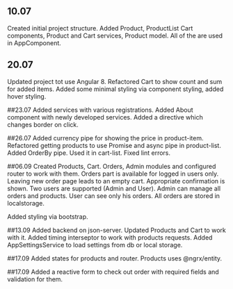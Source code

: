 ## 10.07

Created initial project structure.
Added Product, ProductList Cart components, Product and Cart services, Product model. All of the are used in AppComponent.

## 20.07

Updated project tot use Angular 8.
Refactored Cart to show count and sum for added items. Added some minimal styling via component styling, added hover styling.

##23.07
Added services with various registrations. Added About component with newly developed services. 
Added a directive which changes border on click.

##26.07
Added currency pipe for showing the price in product-item. 
Refactored getting products to use Promise and async pipe in product-list. 
Added OrderBy pipe. Used it in cart-list.
Fixed lint errors. 

##06.09
Created Products, Cart. Orders, Admin modules and configured router to work with them.
Orders part is available for logged in users only. Leaving new order page leads to an empty cart. Appropriate confirmation is shown.
Two users are supported (Admin and User). Admin can manage all orders and products. User can see only his orders.
All orders are stored in localstorage. 

Added styling via bootstrap.

##13.09
Added backend on json-server. Updated Products and Cart to work with it.
Added timing interseptor to work with products requests.
Added AppSettingsService to load settings from db or local storage.

##17.09
Added states for products and router. Products uses @ngrx/entity.

##17.09
Added a reactive form to check out order with required fields and validation for them.
